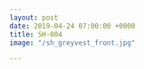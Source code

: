 ```yaml
---
layout: post
date: 2019-04-24 07:00:00 +0000
title: SH-004
image: "/sh_greyvest_front.jpg"

---
```


